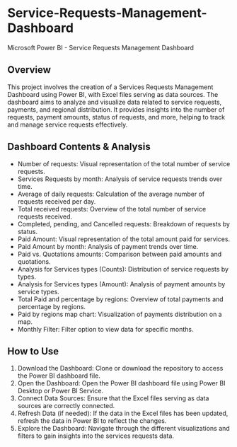 # Service-Requests-Management-Dashboard
Microsoft Power BI - Service Requests Management Dashboard

## Overview
This project involves the creation of a Services Requests Management Dashboard using Power BI, with Excel files serving as data sources. The dashboard aims to analyze and visualize data related to service requests, payments, and regional distribution. It provides insights into the number of requests, payment amounts, status of requests, and more, helping to track and manage service requests effectively.

## Dashboard Contents & Analysis  
- Number of requests: Visual representation of the total number of service requests.  
- Services Requests by month: Analysis of service requests trends over time.  
- Average of daily requests: Calculation of the average number of requests received per day.  
- Total received requests: Overview of the total number of service requests received.  
- Completed, pending, and Cancelled requests: Breakdown of requests by status.  
- Paid Amount: Visual representation of the total amount paid for services.  
- Paid Amount by month: Analysis of payment trends over time.  
- Paid vs. Quotations amounts: Comparison between paid amounts and quotations.  
- Analysis for Services types (Counts): Distribution of service requests by types.  
- Analysis for Services types (Amount): Analysis of payment amounts by service types.  
- Total Paid and percentage by regions: Overview of total payments and percentage by regions.  
- Paid by regions map chart: Visualization of payments distribution on a map.  
- Monthly Filter: Filter option to view data for specific months.

## How to Use
1. Download the Dashboard: Clone or download the repository to access the Power BI dashboard file.  
2. Open the Dashboard: Open the Power BI dashboard file using Power BI Desktop or Power BI Service.  
3. Connect Data Sources: Ensure that the Excel files serving as data sources are correctly connected.  
4. Refresh Data (if needed): If the data in the Excel files has been updated, refresh the data in Power BI to reflect the changes.  
5. Explore the Dashboard: Navigate through the different visualizations and filters to gain insights into the services requests data.  


